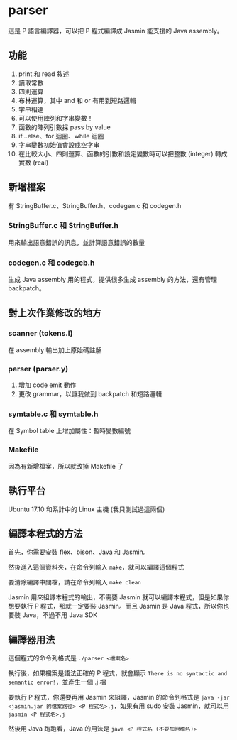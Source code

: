 # parser

這是 P 語言編譯器，可以把 P 程式編譯成 Jasmin 能支援的 Java assembly。

## 功能

1. print 和 read 敘述
2. 讀取常數
3. 四則運算
4. 布林運算，其中 and 和 or 有用到短路邏輯
5. 字串相連
6. 可以使用陣列和字串變數！
7. 函數的陣列引數採 pass by value
8. if...else、for 迴圈、while 迴圈
9. 字串變數初始值會設成空字串
10. 在比較大小、四則運算、函數的引數和設定變數時可以把整數 (integer) 轉成實數 (real)

## 新增檔案
有 StringBuffer.c、StringBuffer.h、codegen.c 和 codegen.h

### StringBuffer.c 和 StringBuffer.h
用來輸出語意錯誤的訊息，並計算語意錯誤的數量

### codegen.c 和 codegeb.h
生成 Java assembly 用的程式，提供很多生成 assembly 的方法，還有管理 backpatch。

## 對上次作業修改的地方

### scanner (tokens.l)
在 assembly 輸出加上原始碼註解

### parser (parser.y)
1. 增加 code emit 動作
2. 更改 grammar，以讓我做到 backpatch 和短路邏輯

### symtable.c 和 symtable.h
在 Symbol table 上增加屬性：暫時變數編號

### Makefile
因為有新增檔案，所以就改掉 Makefile 了

## 執行平台

Ubuntu 17.10 和系計中的 Linux 主機 (我只測試過這兩個)

## 編譯本程式的方法

首先，你需要安裝 flex、bison、Java 和 Jasmin。

然後進入這個資料夾，在命令列輸入 `make`，就可以編譯這個程式

要清除編譯中間檔，請在命令列輸入 `make clean`

Jasmin 用來組譯本程式的輸出，不需要 Jasmin 就可以編譯本程式，但是如果你想要執行 P 程式，那就一定要裝 Jasmin。而且 Jasmin 是 Java 程式，所以你也要裝 Java，不過不用 Java SDK

## 編譯器用法

這個程式的命令列格式是 `./parser <檔案名>`

執行後，如果檔案是語法正確的 P 程式，就會顯示 `There is no syntactic and semantic error!`，並產生一個 .j 檔

要執行 P 程式，你還要再用 Jasmin 來組譯，Jasmin 的命令列格式是 `java -jar <jasmin.jar 的檔案路徑> <P 程式名>.j`，如果有用 sudo 安裝 Jasmin，就可以用 `jasmin <P 程式名>.j`

然後用 Java 跑跑看，Java 的用法是 `java <P 程式名 (不要加附檔名)>`
